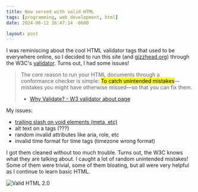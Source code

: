 ```yaml
---
title: Now served with valid HTML
tags: [programming, web development, html]
date: 2024-06-12 16:47:14 -0600

layout: post
---
```


I was reminiscing about the cool HTML validator tags that used to be everywhere online, so I decided to run this site (and [gizzhead.org](https://gizzhead.org)) through the W3C's [validator](https://validator.w3.org/nu/?doc=https%3A%2F%2Fcatskull.net). Turns out, I had some issues!

> The core reason to run your HTML documents through a conformance checker is simple: <mark>To catch unintended mistakes</mark>—mistakes you might have otherwise missed—so that you can fix them.
>  - [Why Validate? - W3 validator about page](https://validator.w3.org/nu/about.html#why-validate)

My issues:

 - [trailing slash on void elements (meta, etc)](https://github.com/validator/validator/wiki/Markup-»-Void-elements#trailing-slashes-in-void-element-start-tags-do-not-mark-the-start-tags-as-self-closing)
 - alt text on a tags (???)
 - random invalid attributes like aria, role, etc
 - invalid time format for time tags (timezone wrong format)

I got them cleaned without too much trouble. Turns out, the W3C knows what they are talking about. I caught a lot of random unintended mistakes! Some of them were trivial, some of them bloating, but all were very helpful as I continue to learn basic HTML.

![Valid HTML 2.0](https://www.w3.org/Icons/basic/check.gif)

